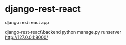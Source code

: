 # django-rest-react
django rest react app

django-rest-react\backend
python manage.py runserver
http://127.0.0.1:8000/
